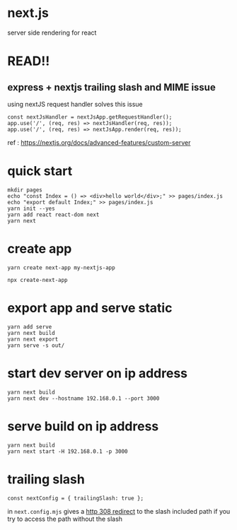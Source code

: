 # next.js

server side rendering for react

# READ!!

## express + nextjs trailing slash and MIME issue

using nextJS request handler solves this issue

```
const nextJsHandler = nextJsApp.getRequestHandler();
app.use('/', (req, res) => nextJsHandler(req, res));
app.use('/', (req, res) => nextJsApp.render(req, res));
```

ref : https://nextjs.org/docs/advanced-features/custom-server

# quick start

```
mkdir pages
echo "const Index = () => <div>hello world</div>;" >> pages/index.js
echo "export default Index;" >> pages/index.js
yarn init --yes
yarn add react react-dom next
yarn next
```

# create app

`yarn create next-app my-nextjs-app`

`npx create-next-app`


# export app and serve static

```
yarn add serve
yarn next build
yarn next export
yarn serve -s out/
```

# start dev server on ip address

```
yarn next build
yarn next dev --hostname 192.168.0.1 --port 3000
```

# serve build on ip address

```
yarn next build
yarn next start -H 192.168.0.1 -p 3000
```

# trailing slash

`const nextConfig = { trailingSlash: true };`

in `next.config.mjs` gives a [http 308 redirect](https://developer.mozilla.org/en-US/docs/Web/HTTP/Status/308) to the slash included path if you try to access the path without the slash
